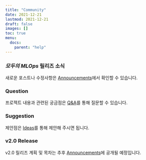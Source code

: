 ```yaml
---
title: "Community"
date: 2021-12-21
lastmod: 2021-12-21
draft: false
images: []
toc: true
menu:
  docs:
    parent: "help"
---
```


### *모두의 MLOps* 릴리즈 소식

새로운 포스트나 수정사항은 [Announcements](https://github.com/mlops-for-all/mlops-for-all.github.io/discussions/categories/announcements)에서 확인할 수 있습니다.

### Question

프로젝트 내용과 관련된 궁금점은 [Q&A](https://github.com/mlops-for-all/mlops-for-all.github.io/discussions/categories/q-a)를 통해 질문할 수 있습니다.

### Suggestion

제안점은 [Ideas](https://github.com/mlops-for-all/mlops-for-all.github.io/discussions/categories/ideas)를 통해 제안해 주시면 됩니다.

### v2.0 Release

v2.0 릴리즈 계획 및 목차는 추후 [Announcements](https://github.com/mlops-for-all/mlops-for-all.github.io/discussions/categories/announcements)에 공개될 예정입니다.

